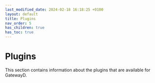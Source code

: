 ```yaml
---
last_modified_date: 2024-02-18 16:18:25 +0100
layout: default
title: Plugins
nav_order: 5
has_children: true
has_toc: true
---
```


# Plugins

This section contains information about the plugins that are available for GatewayD.

